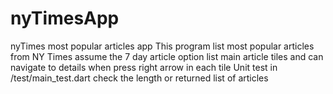 # nyTimesApp
nyTimes most popular articles app
This program list most popular articles from NY Times assume the 7 day article option 
list main article tiles and can navigate to details when press right arrow in each tile
Unit test in /test/main_test.dart check the length or returned list of articles

